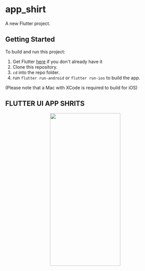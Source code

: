 # app_shirt

A new Flutter project.

## Getting Started

To build and run this project:

1. Get Flutter [here](https://flutter.dev) if you don't already have it
2. Clone this repository.
3. `cd` into the repo folder.
4. run `flutter run-android` or `flutter run-ios` to build the app.

(Please note that a Mac with XCode is required to build for iOS)

## FLUTTER UI APP SHRITS

<center><img src="https://media.giphy.com/media/Pkrk0TMwov8MPX56wT/giphy.gif" width="222" height="480" frameBorder="0" class="giphy-embed" allowFullScreen></img><center>
